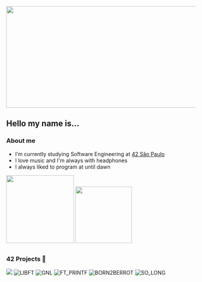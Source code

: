 <img src="https://cdn.discordapp.com/attachments/780570837505540126/897892564454211655/room.gif" height="270" width="1080">

<h2> Hello my name is...</h2>

<h3>About me</h3>

* I’m currently studying Software Engineering at [42 São Paulo](https://www.42sp.org.br/)
* I love music and I'm always with headphones
* I always liked to program at until dawn


<div>
  <img height="180em" src="https://github-readme-stats.vercel.app/api?username=guilherme-dell&show_icons=true&theme=github_dark&include_all_commits=true&count_private=true"/>
  <img height="150m" src="https://github-readme-stats.vercel.app/api/top-langs/?username=guilherme-dell&layout=compact&langs_count=7&theme=github_dark"/>
</div>

## 

<h3> 42 Projects 🚧 </h3>

<a href="//www.google.com"><img src="https://cdn.discordapp.com/attachments/780570837505540126/897951891395313725/libfte.png"></a>
![LIBFT](https://cdn.discordapp.com/attachments/780570837505540126/897951891395313725/libfte.png)
![GNL](https://cdn.discordapp.com/attachments/780570837505540126/897951928598790225/get_next_linee.png)
![FT_PRINTF](https://cdn.discordapp.com/attachments/780570837505540126/974802280060706886/ft_printf.png)
![BORN2BERROT](https://cdn.discordapp.com/attachments/780570837505540126/974802313619333170/born2beroot.png)
![SO_LONG](https://cdn.discordapp.com/attachments/780570837505540126/974802342400655360/so_long.png)
